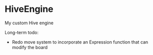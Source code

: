 # HiveEngine

My custom Hive engine

Long-term todo:

- Redo move system to incorporate an Expression function that can modify the board
